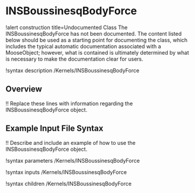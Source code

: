 # INSBoussinesqBodyForce

!alert construction title=Undocumented Class
The INSBoussinesqBodyForce has not been documented. The content listed below should be used as a starting point for
documenting the class, which includes the typical automatic documentation associated with a
MooseObject; however, what is contained is ultimately determined by what is necessary to make the
documentation clear for users.

!syntax description /Kernels/INSBoussinesqBodyForce

## Overview

!! Replace these lines with information regarding the INSBoussinesqBodyForce object.

## Example Input File Syntax

!! Describe and include an example of how to use the INSBoussinesqBodyForce object.

!syntax parameters /Kernels/INSBoussinesqBodyForce

!syntax inputs /Kernels/INSBoussinesqBodyForce

!syntax children /Kernels/INSBoussinesqBodyForce
